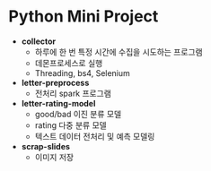 # Python Mini Project

- **collector**
    - 하루에 한 번 특정 시간에 수집을 시도하는 프로그램  
    - 데몬프로세스로 실행  
    - Threading, bs4, Selenium  
- **letter-preprocess**  
    - 전처리 spark 프로그램  
- **letter-rating-model**  
    - good/bad 이진 분류 모델  
    - rating 다중 분류 모델  
    - 텍스트 데이터 전처리 및 예측 모델링  
- **scrap-slides**  
    - 이미지 저장  